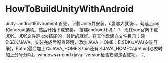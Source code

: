 # HowToBuildUnityWithAndroid
unity+androidEnviroment
首先，下载Unity并安装，c盘够大就装c，勾选上ios和android选项。然后开始下载安装。
搭建android环境：
1，现在sun官网下载JDK。JDK文件是.exe结尾的，最新的就好。在其他盘建立文件目录；像E:SDK/JAVA。安装完成后配置环境，添加JAVA_HOME：E:SDK/JAVA(安装目录)，Path:(最后加上)%JAVA_HOME%\bin还有%JAVA_HOME%\jre\bin(必要时加上分号分隔)。windows+r:cmd>java -version检验安装是否成功。
2,

